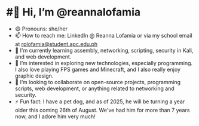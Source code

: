 #👋 Hi, I’m @reannalofamia
=

- 😄 Pronouns: she/her
- 📫 How to reach me: LinkedIn @ Reanna Lofamia or via my school email at rplofamia@student.apc.edu.ph
- 🌱 I'm currently learning assembly, networking, scripting, security in Kali, and web development.
- 👀 I’m interested in exploring new technologies, especially programming. I also love playing FPS games and Minecraft, and I also really enjoy graphic design.
- 💞️ I’m looking to collaborate on open-source projects, programming scripts, web development, or anything related to networking and security.
- ⚡ Fun fact: I have a pet dog, and as of 2025, he will be turning a year older this coming 26th of August. We've had him for more than 7 years now, and I adore him very much!

<!---
reannalofamia/reannalofamia is a ✨ special ✨ repository because its `README.md` (this file) appears on your GitHub profile.
You can click the Preview link to take a look at your changes.
--->
